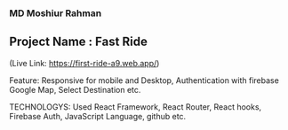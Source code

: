 ###                MD Moshiur Rahman
##             Project Name : Fast Ride

(Live Link: https://first-ride-a9.web.app/)

Feature: Responsive for mobile and Desktop, Authentication with firebase Google Map, Select Destination etc.

TECHNOLOGYS: Used React Framework, React Router, React hooks, Firebase Auth, JavaScript Language, github etc.


